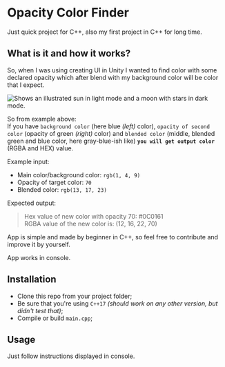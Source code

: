 # Opacity Color Finder

Just quick project for C++, also my first project in C++ for long time.

## What is it and how it works?

So, when I was using creating UI in Unity I wanted to find color with some declared opacity which after blend with my background color will be color that I expect.

<picture>
  <source media="(prefers-color-scheme: dark)" srcset="https://user-images.githubusercontent.com/20907620/210140897-7b093d00-6b95-4464-b4ba-cb014dcee548.png">
  <source media="(prefers-color-scheme: light)" srcset="https://user-images.githubusercontent.com/20907620/210140898-86174a7c-5bfe-4d6d-bc65-a59a952192a4.png">
  <img alt="Shows an illustrated sun in light mode and a moon with stars in dark mode." src="https://user-images.githubusercontent.com/25423296/163456779-a8556205-d0a5-45e2-ac17-42d089e3c3f8.png">
</picture>

So from example above:  
If you have ``background color`` (here blue *(left)* color), ``opacity of second color`` (opacity of green *(right)* color) and ``blended color`` (middle, blended green and blue color, here gray-blue-ish like) **``you will get output color``** (RGBA and HEX) value.

Example input:
- Main color/background color: `rgb(1, 4, 9)`
- Opacity of target color: `70`
- Blended color: `rgb(13, 17, 23)`

Expected output:
> Hex value of new color with opacity 70: #0C0161  
RGBA value of the new color is: (12, 16, 22, 70)

App is simple and made by beginner in C++, so feel free to contribute and improve it by yourself.

App works in console.

## Installation

- Clone this repo from your project folder;
- Be sure that you're using ``C++17`` *(should work on any other version, but didn't test that)*;
- Compile or build ``main.cpp``;

## Usage

Just follow instructions displayed in console.
